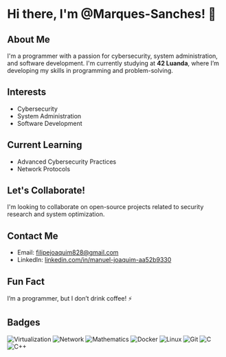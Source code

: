 # Hi there, I'm @Marques-Sanches! 👋

## About Me
I'm a programmer with a passion for cybersecurity, system administration, and software development. I'm currently studying at **42 Luanda**, where I’m developing my skills in programming and problem-solving.

## Interests
- Cybersecurity
- System Administration
- Software Development

## Current Learning
- Advanced Cybersecurity Practices
- Network Protocols

## Let's Collaborate!
I'm looking to collaborate on open-source projects related to security research and system optimization.

## Contact Me
- Email: [filipejoaquim828@gmail.com](mailto:filipejoaquim828@gmail.com)
- LinkedIn: [linkedin.com/in/manuel-joaquim-aa52b9330](https://www.linkedin.com/in/manuel-joaquim-aa52b9330)

## Fun Fact
I’m a programmer, but I don’t drink coffee! ⚡

## Badges
![Virtualization](https://img.shields.io/badge/Virtualization-VMware-0078D4?logo=vmware)
![Network](https://img.shields.io/badge/Networking-Cisco-0054A5?logo=cisco)
![Mathematics](https://img.shields.io/badge/Mathematics-Statistics-blue?logo=mathematics)
![Docker](https://img.shields.io/badge/Docker-20.10-blue?logo=docker)
![Linux](https://img.shields.io/badge/Linux-Ubuntu-D54A00?logo=ubuntu)
![Git](https://img.shields.io/badge/Git-2.31.1-f05032?logo=git)
![C](https://img.shields.io/badge/C-11-A8B400?logo=c)
![C++](https://img.shields.io/badge/C%2B%2B-17-00599C?logo=cplusplus)

